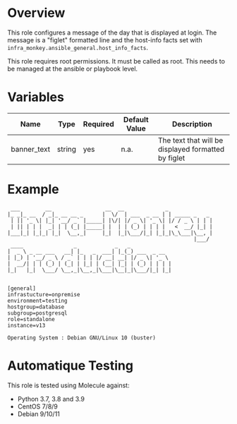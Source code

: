 # Overview
This role configures a message of the day that is displayed at login.
The message is a "figlet" formatted line and the host-info facts set with `infra_monkey.ansible_general.host_info_facts`.

This role requires root permissions. It must be called as root. This needs to be managed at the ansible or playbook level.

# Variables

| Name  | Type | Required | Default Value | Description |
| ----- | ---- | -------- | ------------- | ----------- |
| banner_text | string | yes | n.a. | The text that will be displayed formatted by figlet |

# Example

     ___        __                 __  __             _              
    |_ _|_ __  / _|_ __ __ _      |  \/  | ___  _ __ | | _____ _   _ 
     | || '_ \| |_| '__/ _` |_____| |\/| |/ _ \| '_ \| |/ / _ \ | | |
     | || | | |  _| | | (_| |_____| |  | | (_) | | | |   <  __/ |_| |
    |___|_| |_|_| |_|  \__,_|     |_|  |_|\___/|_| |_|_|\_\___|\__, |
                                                               |___/ 
     ____                _            _   _             
    |  _ \ _ __ ___   __| |_   _  ___| |_(_) ___  _ __  
    | |_) | '__/ _ \ / _` | | | |/ __| __| |/ _ \| '_ \ 
    |  __/| | | (_) | (_| | |_| | (__| |_| | (_) | | | |
    |_|   |_|  \___/ \__,_|\__,_|\___|\__|_|\___/|_| |_|
                                                        

    [general]
    infrastucture=onpremise
    environment=testing
    hostgroup=database
    subgroup=postgresql
    role=standalone
    instance=v13

    Operating System : Debian GNU/Linux 10 (buster)


# Automatique Testing

This role is tested using Molecule against:
- Python 3.7, 3.8 and 3.9
- CentOS 7/8/9
- Debian 9/10/11
